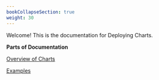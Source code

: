 ```yaml
---
bookCollapseSection: true
weight: 30
---
```


Welcome! This is the documentation for Deploying Charts.

**Parts of Documentation** 

[Overview of Charts](https://docs.devtron.ai/docs/reference/deploy-chart/overview/)
<br />

[Examples](https://docs.devtron.ai/docs/reference/deploy-chart/examples/) 

<br />



